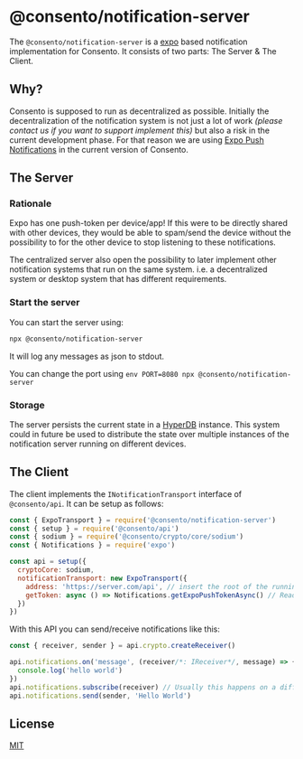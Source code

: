 # @consento/notification-server

The `@consento/notification-server` is a [expo](https://expo.io) based notification implementation for Consento.
It consists of two parts: The Server & The Client.

## Why?

Consento is supposed to run as decentralized as possible. Initially the decentralization of the notification
system is not just a lot of work _(please contact us if you want to support implement this)_ but also a risk
in the current development phase. For that reason we are using [Expo Push Notifications][1] in the current
version of Consento.

[1]: https://docs.expo.io/versions/v34.0.0/guides/push-notifications/#push-notifications

## The Server

### Rationale

Expo has one push-token per device/app! If this were to be directly shared with other devices, they would be able to
spam/send the device without the possibility to for the other device to stop listening to these notifications. 

The centralized server also open the possibility to later implement other notification systems that run on the same
system. i.e. a decentralized system or desktop system that has different requirements.

### Start the server

You can start the server using:

```bash
npx @consento/notification-server
```

It will log any messages as json to stdout.

You can change the port using `env PORT=8080 npx @consento/notification-server`

### Storage

The server persists the current state in a [HyperDB](https://github.com/mafintosh/hyper-db)
instance. This system could in future be used to distribute the state over multiple instances
of the notification server running on different devices.

## The Client

The client implements the `INotificationTransport` interface of `@consento/api`. It can be
setup as follows:

```javascript
const { ExpoTransport } = require('@consento/notification-server')
const { setup } = require('@consento/api')
const { sodium } = require('@consento/crypto/core/sodium')
const { Notifications } = require('expo')

const api = setup({
  cryptoCore: sodium,
  notificationTransport: new ExpoTransport({
    address: 'https://server.com/api', // insert the root of the running notification-server here
    getToken: async () => Notifications.getExpoPushTokenAsync() // Read more https://docs.expo.io/versions/latest/guides/push-notifications/
  })
})
```

With this API you can send/receive notifications like this:

```javascript
const { receiver, sender } = api.crypto.createReceiver()

api.notifications.on('message', (receiver/*: IReceiver*/, message) => {
  console.log('hello world')
})
api.notifications.subscribe(receiver) // Usually this happens on a different device
api.notifications.send(sender, 'Hello World')
```

## License

[MIT](./LICENSE)
